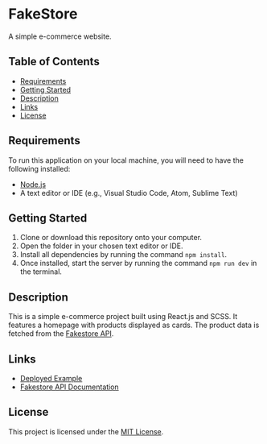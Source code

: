 # FakeStore

A simple e-commerce website.

## Table of Contents

- [Requirements](#requirements)
- [Getting Started](#getting-started)
- [Description](#description)
- [Links](#links)
- [License](#license)

## Requirements

To run this application on your local machine, you will need to have the following installed:

- [Node.js](https://nodejs.org/)
- A text editor or IDE (e.g., Visual Studio Code, Atom, Sublime Text)

## Getting Started

1. Clone or download this repository onto your computer.
2. Open the folder in your chosen text editor or IDE.
3. Install all dependencies by running the command `npm install`.
4. Once installed, start the server by running the command `npm run dev` in the terminal.

## Description

This is a simple e-commerce project built using React.js and SCSS. It features a homepage with products displayed as cards. The product data is fetched from the [Fakestore API](https://fakestoreapi.com/docs).

## Links

- [Deployed Example](https://fake-store-wheat.vercel.app/)
- [Fakestore API Documentation](https://fakestoreapi.com/docs)

## License

This project is licensed under the [MIT License](LICENSE).
